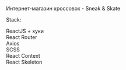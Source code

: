 Интернет-магазин кроссовок - Sneak & Skate

Stack:

ReactJS + хуки <br>
React Router<br>
Axios<br>
SCSS<br>
React Context<br>
React Skeleton<br>
